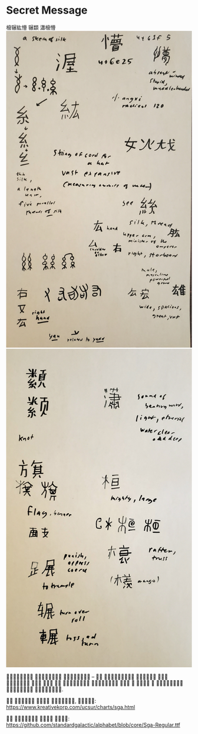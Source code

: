 # Secret Message

榱辗紘懵 辗纇 瀟榱懵
![](apophenia-01.jpg)
![](apophenia-02.jpg)


   –                 .

   , :
https://www.kreativekorp.com/ucsur/charts/sga.html

   :
https://github.com/standardgalactic/alphabet/blob/core/Sga-Regular.ttf

